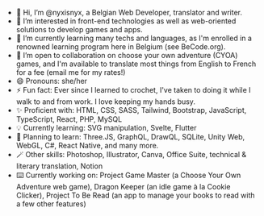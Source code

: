 - 👋 Hi, I’m @nyxisnyx, a Belgian Web Developer, translator and writer. 
- 👀 I’m interested in front-end technologies as well as web-oriented solutions to develop games and apps.
- 🌱 I’m currently learning many techs and languages, as I'm enrolled in a renowned learning program here in Belgium (see BeCode.org).
- 💞️ I’m open to collaboration on choose your own adventure (CYOA) games, and I'm available to translate most things from English to French for a fee (email me for my rates!)
- 😄 Pronouns: she/her
- ⚡ Fun fact: Ever since I learned to crochet, I've taken to doing it while I walk to and from work. I love keeping my hands busy.
- ✨ Proficient with: HTML, CSS, SASS, Tailwind, Bootstrap, JavaScript, TypeScript, React, PHP, MySQL
- 💡 Currently learning: SVG manipulation, Svelte, Flutter
- 🔭 Planning to learn: Three.JS, GraphQL, DrawQL, SQLite, Unity Web, WebGL, C#, React Native, and many more.
- 🪄 Other skills: Photoshop, Illustrator, Canva, Office Suite, technical & literary translation, Notion
- ⌨️ Currently working on: Project Game Master (a Choose Your Own Adventure web game), Dragon Keeper (an idle game à la Cookie Clicker), Project To Be Read (an app to manage your books to read with a few other features)

<!---
nyxisnyx/nyxisnyx is a ✨ special ✨ repository because its `README.md` (this file) appears on your GitHub profile.
You can click the Preview link to take a look at your changes.
--->
